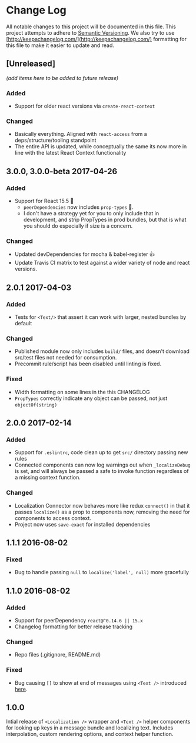# Change Log
All notable changes to this project will be documented in this file. This project
attempts to adhere to [Semantic Versioning](http://semver.org/). We also try to use
[http://keepachangelog.com/](http://keepachangelog.com/) formatting for this file to
make it easier to update and read.

## [Unreleased]
_(add items here to be added to future release)_
### Added
- Support for older react versions via `create-react-context`

### Changed
- Basically everything. Aligned with `react-access` from a deps/structure/tooling standpoint
- The entire API is updated, while conceptually the same its now more
in line with the latest React Context functionality


## 3.0.0, 3.0.0-beta 2017-04-26
### Added
- Support for React 15.5 💯
  - `peerDependencies` now includes `prop-types` 🎉.
  - I don't have a strategy yet for you to only include that in development, and
  strip PropTypes in prod bundles, but that is what you should do especially if size is a concern.

### Changed
- Updated devDependencies for mocha & babel-register 👍
- Update Travis CI matrix to test against a wider variety of
node and react versions.

## 2.0.1 2017-04-03
### Added
- Tests for `<Text/>` that assert it can work with larger, nested bundles by default

### Changed
- Published module now only includes `build/` files, and doesn't download src/test files not
needed for consumption.
- Precommit rule/script has been disabled until linting is fixed.

### Fixed
- Width formatting on some lines in the this CHANGELOG
- `PropTypes` correctly indicate any object can be passed, not just `objectOf(string)`

## 2.0.0 2017-02-14
### Added
- Support for `.eslintrc`, code clean up to get `src/` directory passing new rules
- Connected components can now log warnings out when `_localizeDebug` is set, and will
always be passed a safe to invoke function regardless of a missing context function.

### Changed
- Localization Connector now behaves more like redux `connect()` in that it passes
`localize()` as a prop to components now, removing the need for components to access
context.
- Project now uses `save-exact` for installed dependencies

## 1.1.1 2016-08-02
### Fixed
- Bug to handle passing `null` to `localize('label', null)` more gracefully

## 1.1.0 2016-08-02
### Added
- Support for peerDependency `react@^0.14.6 || 15.x`
- Changelog formatting for better release tracking

### Changed
- Repo files (.gitignore, README.md)

### Fixed
- Bug causing `[]` to show at end of messages using `<Text />` introduced [here](https://github.com/sprjr/react-localize/blob/fde285cb2392194db7712a619f040b0c21daecaf/src/Localization.jsx#L35).

## 1.0.0
Intial release of `<Localization />` wrapper and `<Text />` helper components for looking up keys in
a message bundle and localizing text. Includes interpolation, custom rendering options, and
context helper function.
